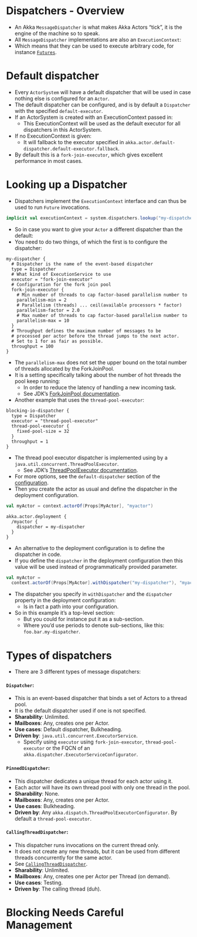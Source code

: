 # Dispatchers - Overview
- An Akka `MessageDispatcher` is what makes Akka Actors “tick”, it is the engine of the machine so to speak. 
- All `MessageDispatcher` implementations are also an `ExecutionContext`:
- Which means that they can be used to execute arbitrary code, for instance [`Futures`](../../08-futures-and-agents/01-futures).

# Default dispatcher
- Every `ActorSystem` will have a default dispatcher that will be used in case nothing else is configured for an `Actor`. 
- The default dispatcher can be configured, and is by default a `Dispatcher` with the specified `default-executor`. 
- If an ActorSystem is created with an ExecutionContext passed in:
    - This ExecutionContext will be used as the default executor for all dispatchers in this ActorSystem. 
- If no ExecutionContext is given:
    - It will fallback to the executor specified in `akka.actor.default-dispatcher.default-executor.fallback`. 
- By default this is a `fork-join-executor`, which gives excellent performance in most cases.

# Looking up a Dispatcher
- Dispatchers implement the `ExecutionContext` interface and can thus be used to run `Future` invocations.
```scala
implicit val executionContext = system.dispatchers.lookup("my-dispatcher")
```
- So in case you want to give your `Actor` a different dispatcher than the default:
- You need to do two things, of which the first is to configure the dispatcher:
```hocon
my-dispatcher {
  # Dispatcher is the name of the event-based dispatcher
  type = Dispatcher
  # What kind of ExecutionService to use
  executor = "fork-join-executor"
  # Configuration for the fork join pool
  fork-join-executor {
    # Min number of threads to cap factor-based parallelism number to
    parallelism-min = 2
    # Parallelism (threads) ... ceil(available processors * factor)
    parallelism-factor = 2.0
    # Max number of threads to cap factor-based parallelism number to
    parallelism-max = 10
  }
  # Throughput defines the maximum number of messages to be
  # processed per actor before the thread jumps to the next actor.
  # Set to 1 for as fair as possible.
  throughput = 100
}
```
- The `parallelism-max` does not set the upper bound on the total number of threads allocated by the ForkJoinPool. 
- It is a setting specifically talking about the number of hot threads the pool keep running:
    - In order to reduce the latency of handling a new incoming task. 
    - See JDK’s [ForkJoinPool documentation](https://docs.oracle.com/javase/8/docs/api/java/util/concurrent/ForkJoinPool.html).
- Another example that uses the `thread-pool-executor`:
```hocon
blocking-io-dispatcher {
  type = Dispatcher
  executor = "thread-pool-executor"
  thread-pool-executor {
    fixed-pool-size = 32
  }
  throughput = 1
}
```
- The thread pool executor dispatcher is implemented using by a `java.util.concurrent.ThreadPoolExecutor`. 
    - See JDK’s [ThreadPoolExecutor documentation](https://docs.oracle.com/javase/8/docs/api/java/util/concurrent/ThreadPoolExecutor.html).
- For more options, see the `default-dispatcher` section of the [configuration](../../02-general-concepts/09-configuration). 
- Then you create the actor as usual and define the dispatcher in the deployment configuration.
```scala
val myActor = context.actorOf(Props[MyActor], "myactor")
```
```hocon
akka.actor.deployment {
  /myactor {
    dispatcher = my-dispatcher
  }
}
```
- An alternative to the deployment configuration is to define the dispatcher in code. 
- If you define the `dispatcher` in the deployment configuration then this value will be used instead of programmatically provided parameter.
```scala
val myActor =
  context.actorOf(Props[MyActor].withDispatcher("my-dispatcher"), "myactor1")
```
- The dispatcher you specify in `withDispatcher` and the `dispatcher` property in the deployment configuration:
    - Is in fact a path into your configuration. 
- So in this example it’s a top-level section:
    - But you could for instance put it as a sub-section.
    - Where you’d use periods to denote sub-sections, like this: `foo.bar.my-dispatcher`.

# Types of dispatchers
- There are 3 different types of message dispatchers:
#### `Dispatcher`:
- This is an event-based dispatcher that binds a set of Actors to a thread pool. 
- It is the default dispatcher used if one is not specified.
- **Sharability**: Unlimited.
- **Mailboxes**: Any, creates one per Actor.
- **Use cases**: Default dispatcher, Bulkheading.
- **Driven by**: `java.util.concurrent.ExecutorService`. 
    - Specify using `executor` using `fork-join-executor`, `thread-pool-executor` or the FQCN of an `akka.dispatcher.ExecutorServiceConfigurator`.
#### `PinnedDispatcher`:
- This dispatcher dedicates a unique thread for each actor using it.
- Each actor will have its own thread pool with only one thread in the pool.
- **Sharability**: None.
- **Mailboxes**: Any, creates one per Actor.
- **Use cases**: Bulkheading.
- **Driven by**: Any `akka.dispatch.ThreadPoolExecutorConfigurator`. By default a `thread-pool-executor`.
#### `CallingThreadDispatcher`:
- This dispatcher runs invocations on the current thread only. 
- It does not create any new threads, but it can be used from different threads concurrently for the same actor. 
- See [`CallingThreadDispatcher`](../11-testing-actor-systems#callingthreaddispatcher).
- **Sharability**: Unlimited.
- **Mailboxes**: Any, creates one per Actor per Thread (on demand).
- **Use cases**: Testing.
- **Driven by**: The calling thread (duh).





# Blocking Needs Careful Management










